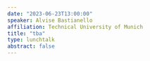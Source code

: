 ```yaml
---
date: "2023-06-23T13:00:00"
speaker: Alvise Bastianello
affiliation: Technical University of Munich
title: "tba"
type: lunchtalk
abstract: false
---
```

